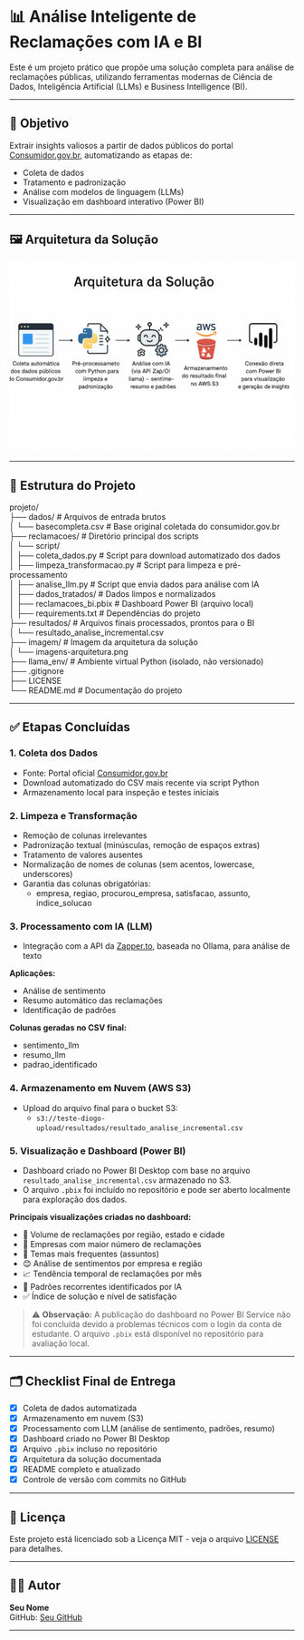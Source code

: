 # 📊 Análise Inteligente de Reclamações com IA e BI

Este é um projeto prático que propõe uma solução completa para análise de reclamações públicas, utilizando ferramentas modernas de Ciência de Dados, Inteligência Artificial (LLMs) e Business Intelligence (BI).

---

## 🚀 Objetivo

Extrair insights valiosos a partir de dados públicos do portal [Consumidor.gov.br](https://www.consumidor.gov.br), automatizando as etapas de:

- Coleta de dados  
- Tratamento e padronização  
- Análise com modelos de linguagem (LLMs)  
- Visualização em dashboard interativo (Power BI)

---

## 🖼️ Arquitetura da Solução

![Arquitetura da Solução](imagem/imagens-arquitetura.png)

---

## 🧱 Estrutura do Projeto

projeto/  
├── dados/ # Arquivos de entrada brutos  
│   └── basecompleta.csv # Base original coletada do consumidor.gov.br  
├── reclamacoes/ # Diretório principal dos scripts  
│   └── script/  
│       ├── coleta_dados.py # Script para download automatizado dos dados  
│       ├── limpeza_transformacao.py # Script para limpeza e pré-processamento  
│       ├── analise_llm.py # Script que envia dados para análise com IA  
│       ├── dados_tratados/ # Dados limpos e normalizados  
│       ├── reclamacoes_bi.pbix # Dashboard Power BI (arquivo local)  
│       ├── requirements.txt # Dependências do projeto  
├── resultados/ # Arquivos finais processados, prontos para o BI  
│   └── resultado_analise_incremental.csv  
├── imagem/ # Imagem da arquitetura da solução  
│   └── imagens-arquitetura.png  
├── llama_env/ # Ambiente virtual Python (isolado, não versionado)  
├── .gitignore  
├── LICENSE  
└── README.md # Documentação do projeto  

---

## ✅ Etapas Concluídas

### 1. Coleta dos Dados

- Fonte: Portal oficial [Consumidor.gov.br](https://www.consumidor.gov.br)  
- Download automatizado do CSV mais recente via script Python  
- Armazenamento local para inspeção e testes iniciais

### 2. Limpeza e Transformação

- Remoção de colunas irrelevantes  
- Padronização textual (minúsculas, remoção de espaços extras)  
- Tratamento de valores ausentes  
- Normalização de nomes de colunas (sem acentos, lowercase, underscores)  
- Garantia das colunas obrigatórias:  
  - empresa, regiao, procurou_empresa, satisfacao, assunto, indice_solucao  

### 3. Processamento com IA (LLM)

- Integração com a API da [Zapper.to](https://zapper.to), baseada no Ollama, para análise de texto  

**Aplicações:**  
- Análise de sentimento  
- Resumo automático das reclamações  
- Identificação de padrões  

**Colunas geradas no CSV final:**  
- sentimento_llm  
- resumo_llm  
- padrao_identificado  

### 4. Armazenamento em Nuvem (AWS S3)

- Upload do arquivo final para o bucket S3:  
  - `s3://teste-diogo-upload/resultados/resultado_analise_incremental.csv`  

### 5. Visualização e Dashboard (Power BI)

- Dashboard criado no Power BI Desktop com base no arquivo `resultado_analise_incremental.csv` armazenado no S3.  
- O arquivo `.pbix` foi incluído no repositório e pode ser aberto localmente para exploração dos dados.

**Principais visualizações criadas no dashboard:**  

- 📍 Volume de reclamações por região, estado e cidade  
- 🏢 Empresas com maior número de reclamações  
- 💬 Temas mais frequentes (assuntos)  
- 😊 Análise de sentimentos por empresa e região  
- 📈 Tendência temporal de reclamações por mês  
- 🧠 Padrões recorrentes identificados por IA  
- ✅ Índice de solução e nível de satisfação  

> ⚠️ **Observação:** A publicação do dashboard no Power BI Service não foi concluída devido a problemas técnicos com o login da conta de estudante. O arquivo `.pbix` está disponível no repositório para avaliação local.

---

## 🗂️ Checklist Final de Entrega

- [x] Coleta de dados automatizada  
- [x] Armazenamento em nuvem (S3)  
- [x] Processamento com LLM (análise de sentimento, padrões, resumo)  
- [x] Dashboard criado no Power BI Desktop  
- [x] Arquivo `.pbix` incluso no repositório  
- [x] Arquitetura da solução documentada  
- [x] README completo e atualizado  
- [x] Controle de versão com commits no GitHub  

---

## 📜 Licença

Este projeto está licenciado sob a Licença MIT - veja o arquivo [LICENSE](LICENSE) para detalhes.

---

## 👨‍💻 Autor

**Seu Nome**  
GitHub: [Seu GitHub](https://github.com/seuusuario)  

---
